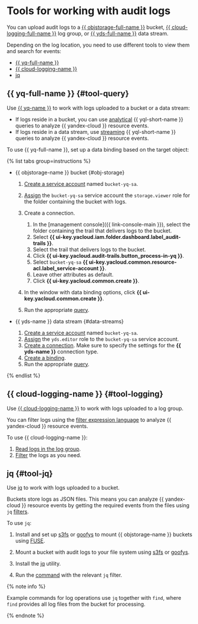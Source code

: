 # Tools for working with audit logs

You can upload audit logs to a [{{ objstorage-full-name }}](../../../storage/) bucket, [{{ cloud-logging-full-name }}](../../../logging/) log group, or [{{ yds-full-name }}](../../../data-streams/) data stream.

Depending on the log location, you need to use different tools to view them and search for events:

* [{{ yq-full-name }}](#tool-query)
* [{{ cloud-logging-name }}](#tool-logging)
* [jq](#tool-jq)

## {{ yq-full-name }} {#tool-query}

Use [{{ yq-name }}](../../../query/) to work with logs uploaded to a bucket or a data stream:

* If logs reside in a bucket, you can use [analytical](../../../query/concepts/batch-processing.md) {{ yql-short-name }} queries to analyze {{ yandex-cloud }} resource events.
* If logs reside in a data stream, use [streaming](../../../query/concepts/stream-processing.md) {{ yql-short-name }} queries to analyze {{ yandex-cloud }} resource events.

To use {{ yq-full-name }}, set up a data binding based on the target object:

{% list tabs group=instructions %}

* {{ objstorage-name }} bucket {#obj-storage}

    1. [Create a service account](../../../iam/operations/sa/create.md) named `bucket-yq-sa`.
    1. [Assign](../../../iam/operations/sa/assign-role-for-sa.md) the `bucket-yq-sa` service account the `storage.viewer` role for the folder containing the bucket with logs.
    1. Create a connection.

        1. In the [management console]({{ link-console-main }}), select the folder containing the trail that delivers logs to the bucket.
        1. Select **{{ ui-key.yacloud.iam.folder.dashboard.label_audit-trails }}**.
        1. Select the trail that delivers logs to the bucket.
        1. Click **{{ ui-key.yacloud.audit-trails.button_process-in-yq }}**.
        1. Select `bucket-yq-sa` **{{ ui-key.yacloud.common.resource-acl.label_service-account }}**.
        1. Leave other attributes as default.
        1. Click **{{ ui-key.yacloud.common.create }}**.

    1. In the window with data binding options, click **{{ ui-key.yacloud.common.create }}**.

    1. Run the appropriate [query](../../../audit-trails/tutorials/search-events-audit-logs/examples.md).

* {{ yds-name }} data stream {#data-streams}

    1. [Create a service account](../../../iam/operations/sa/create.md) named `bucket-yq-sa`.
    1. [Assign](../../../iam/operations/sa/assign-role-for-sa.md) the `yds.editor` role to the `bucket-yq-sa` service account.
    1. [Create a connection](../../../query/operations/connection.md#create). Make sure to specify the settings for the **{{ yds-name }}** connection type.
    1. [Create a binding](../../../query/operations/binding.md).
    1. Run the appropriate [query](../../../audit-trails/tutorials/search-events-audit-logs/examples.md).

{% endlist %}

## {{ cloud-logging-name }} {#tool-logging}

Use [{{ cloud-logging-name }}](../../../logging/) to work with logs uploaded to a log group.

You can filter logs using the [filter expression language](../../../logging/concepts/filter.md) to analyze {{ yandex-cloud }} resource events.

To use {{ cloud-logging-name }}:

1. [Read logs in the log group](../../../logging/operations/read-logs.md).
1. [Filter](../../../audit-trails/tutorials/search-events-audit-logs/examples.md) the logs as you need.

## jq {#tool-jq}

Use [jq](https://jqlang.github.io/jq/) to work with logs uploaded to a bucket.

Buckets store logs as JSON files. This means you can analyze {{ yandex-cloud }} resource events by getting the required events from the files using `jq` [filters](https://jqlang.github.io/jq/manual/).

To use `jq`:

1. Install and set up [s3fs](../../../storage/tools/s3fs.md) or [goofys](../../../storage/tools/goofys.md) to mount {{ objstorage-name }} buckets using [FUSE](https://en.wikipedia.org/wiki/Filesystem_in_Userspace).

1. Mount a bucket with audit logs to your file system using [s3fs](../../../storage/tools/s3fs.md#mounting-bucket) or [goofys](../../../storage/tools/goofys.md#bucket-mounting).

1. Install the [jq](https://stedolan.github.io/jq) utility.

1. Run the [command](../../../audit-trails/tutorials/search-events-audit-logs/examples.md) with the relevant `jq` filter.

{% note info %}

Example commands for log operations use `jq` together with `find`, where `find` provides all log files from the bucket for processing.

{% endnote %}
